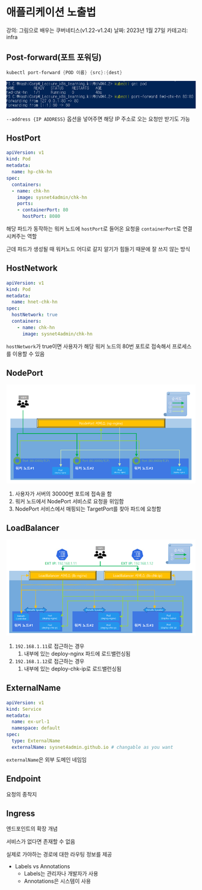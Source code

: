 # 애플리케이션 노출법

강의: 그림으로 배우는 쿠버네티스(v1.22-v1.24)
날짜: 2023년 1월 27일
카테고리: infra

## Post-forward(포트 포워딩)

```powershell
kubectl port-forward {POD 이름} {src}:{dest}
```

![Untitled](../images/%EC%95%A0%ED%94%8C%EB%A6%AC%EC%BC%80%EC%9D%B4%EC%85%98%20%EB%85%B8%EC%B6%9C%EB%B2%95_1.png)

`--address {IP ADDRESS}` 옵션을 넣어주면 해당 IP 주소로 오는 요청만 받기도 가능 

## HostPort

```yaml
apiVersion: v1
kind: Pod
metadata:
  name: hp-chk-hn
spec:
  containers:
  - name: chk-hn
    image: sysnet4admin/chk-hn
    ports:
    - containerPort: 80
      hostPort: 8080
```

해당 파드가 동작하는 워커 노드에 `hostPort`로 들어온 요청을 `containerPort`로 연결시켜주는 역할

근데 파드가 생성될 때 워커노드 어디로 갈지 알기가 힘들기 때문에 잘 쓰지 않는 방식

## HostNetwork

```yaml
apiVersion: v1
kind: Pod
metadata:
  name: hnet-chk-hn
spec:
  hostNetwork: true
  containers:
    - name: chk-hn
      image: sysnet4admin/chk-hn
```

`hostNetwork`가 true이면 사용자가 해당 워커 노드의 80번 포트로 접속해서 프로세스를 이용할 수 있음

## NodePort

![Untitled](../images/%EC%95%A0%ED%94%8C%EB%A6%AC%EC%BC%80%EC%9D%B4%EC%85%98%20%EB%85%B8%EC%B6%9C%EB%B2%95_2.png)

1. 사용자가 서버의 30000번 포트에 접속을 함
2. 워커 노드에서 NodePort 서비스로 요청을 위임함
3. NodePort 서비스에서 매핑되는 TargetPort를 찾아 파드에 요청함

## LoadBalancer

![Untitled](../images/%EC%95%A0%ED%94%8C%EB%A6%AC%EC%BC%80%EC%9D%B4%EC%85%98%20%EB%85%B8%EC%B6%9C%EB%B2%95_3.png)

1. `192.168.1.11`로 접근하는 경우
    1. 내부에 있는 deploy-nginx 파드에 로드밸런싱됨
2. `192.168.1.12`로 접근하는 경우
    1. 내부에 있는 deploy-chk-ip로 로드밸런싱됨

## ExternalName

```yaml
apiVersion: v1
kind: Service
metadata:
  name: ex-url-1
  namespace: default
spec:
  type: ExternalName
  externalName: sysnet4admin.github.io # changable as you want
```

`externalName`은 외부 도메인 네임임

## Endpoint

요청의 종착지

## Ingress

엔드포인트의 확장 개념

서비스가 없다면 존재할 수 없음

실제로 가야하는 경로에 대한 라우팅 정보를 제공 

- Labels vs Annotations
    - Labels는 관리자나 개발자가 사용
    - Annotations은 시스템이 사용